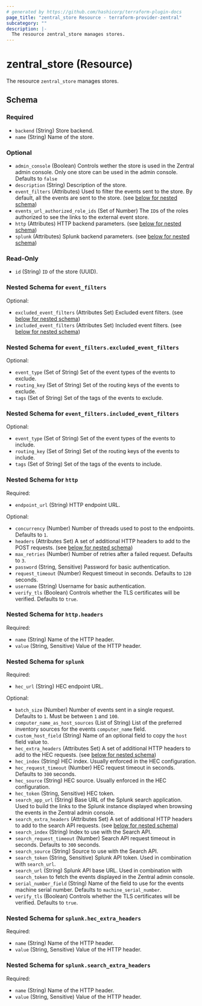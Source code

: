```yaml
---
# generated by https://github.com/hashicorp/terraform-plugin-docs
page_title: "zentral_store Resource - terraform-provider-zentral"
subcategory: ""
description: |-
  The resource zentral_store manages stores.
---
```


# zentral_store (Resource)

The resource `zentral_store` manages stores.



<!-- schema generated by tfplugindocs -->
## Schema

### Required

- `backend` (String) Store backend.
- `name` (String) Name of the store.

### Optional

- `admin_console` (Boolean) Controls wether the store is used in the Zentral admin console. Only one store can be used in the admin console. Defaults to `false`
- `description` (String) Description of the store.
- `event_filters` (Attributes) Used to filter the events sent to the store. By default, all the events are sent to the store. (see [below for nested schema](#nestedatt--event_filters))
- `events_url_authorized_role_ids` (Set of Number) The `ID`s of the roles authorized to see the links to the external event store.
- `http` (Attributes) HTTP backend parameters. (see [below for nested schema](#nestedatt--http))
- `splunk` (Attributes) Splunk backend parameters. (see [below for nested schema](#nestedatt--splunk))

### Read-Only

- `id` (String) `ID` of the store (UUID).

<a id="nestedatt--event_filters"></a>
### Nested Schema for `event_filters`

Optional:

- `excluded_event_filters` (Attributes Set) Excluded event filters. (see [below for nested schema](#nestedatt--event_filters--excluded_event_filters))
- `included_event_filters` (Attributes Set) Included event filters. (see [below for nested schema](#nestedatt--event_filters--included_event_filters))

<a id="nestedatt--event_filters--excluded_event_filters"></a>
### Nested Schema for `event_filters.excluded_event_filters`

Optional:

- `event_type` (Set of String) Set of the event types of the events to exclude.
- `routing_key` (Set of String) Set of the routing keys of the events to exclude.
- `tags` (Set of String) Set of the tags of the events to exclude.


<a id="nestedatt--event_filters--included_event_filters"></a>
### Nested Schema for `event_filters.included_event_filters`

Optional:

- `event_type` (Set of String) Set of the event types of the events to include.
- `routing_key` (Set of String) Set of the routing keys of the events to include.
- `tags` (Set of String) Set of the tags of the events to include.



<a id="nestedatt--http"></a>
### Nested Schema for `http`

Required:

- `endpoint_url` (String) HTTP endpoint URL.

Optional:

- `concurrency` (Number) Number of threads used to post to the endpoints. Defaults to `1`.
- `headers` (Attributes Set) A set of additional HTTP headers to add to the POST requests. (see [below for nested schema](#nestedatt--http--headers))
- `max_retries` (Number) Number of retries after a failed request. Defaults to `3`.
- `password` (String, Sensitive) Password for basic authentication.
- `request_timeout` (Number) Request timeout in seconds. Defaults to `120` seconds.
- `username` (String) Username for basic authentication.
- `verify_tls` (Boolean) Controls whether the TLS certificates will be verified. Defaults to `true`.

<a id="nestedatt--http--headers"></a>
### Nested Schema for `http.headers`

Required:

- `name` (String) Name of the HTTP header.
- `value` (String, Sensitive) Value of the HTTP header.



<a id="nestedatt--splunk"></a>
### Nested Schema for `splunk`

Required:

- `hec_url` (String) HEC endpoint URL.

Optional:

- `batch_size` (Number) Number of events sent in a single request. Defaults to `1`. Must be between `1` and `100`.
- `computer_name_as_host_sources` (List of String) List of the preferred inventory sources for the events `computer_name` field.
- `custom_host_field` (String) Name of an optional field to copy the `host` field value to.
- `hec_extra_headers` (Attributes Set) A set of additional HTTP headers to add to the HEC requests. (see [below for nested schema](#nestedatt--splunk--hec_extra_headers))
- `hec_index` (String) HEC index. Usually enforced in the HEC configuration.
- `hec_request_timeout` (Number) HEC request timeout in seconds. Defaults to `300` seconds.
- `hec_source` (String) HEC source. Usually enforced in the HEC configuration.
- `hec_token` (String, Sensitive) HEC token.
- `search_app_url` (String) Base URL of the Splunk search application. Used to build the links to the Splunk instance displayed when browsing the events in the Zentral admin console.
- `search_extra_headers` (Attributes Set) A set of additional HTTP headers to add to the search API requests. (see [below for nested schema](#nestedatt--splunk--search_extra_headers))
- `search_index` (String) Index to use with the Search API.
- `search_request_timeout` (Number) Search API request timeout in seconds. Defaults to `300` seconds.
- `search_source` (String) Source to use with the Search API.
- `search_token` (String, Sensitive) Splunk API token. Used in combination with `search_url`.
- `search_url` (String) Splunk API base URL. Used in combination with `search_token` to fetch the events displayed in the Zentral admin console.
- `serial_number_field` (String) Name of the field to use for the events machine serial number. Defaults to `machine_serial_number`.
- `verify_tls` (Boolean) Controls whether the TLS certificates will be verified. Defaults to `true`.

<a id="nestedatt--splunk--hec_extra_headers"></a>
### Nested Schema for `splunk.hec_extra_headers`

Required:

- `name` (String) Name of the HTTP header.
- `value` (String, Sensitive) Value of the HTTP header.


<a id="nestedatt--splunk--search_extra_headers"></a>
### Nested Schema for `splunk.search_extra_headers`

Required:

- `name` (String) Name of the HTTP header.
- `value` (String, Sensitive) Value of the HTTP header.
